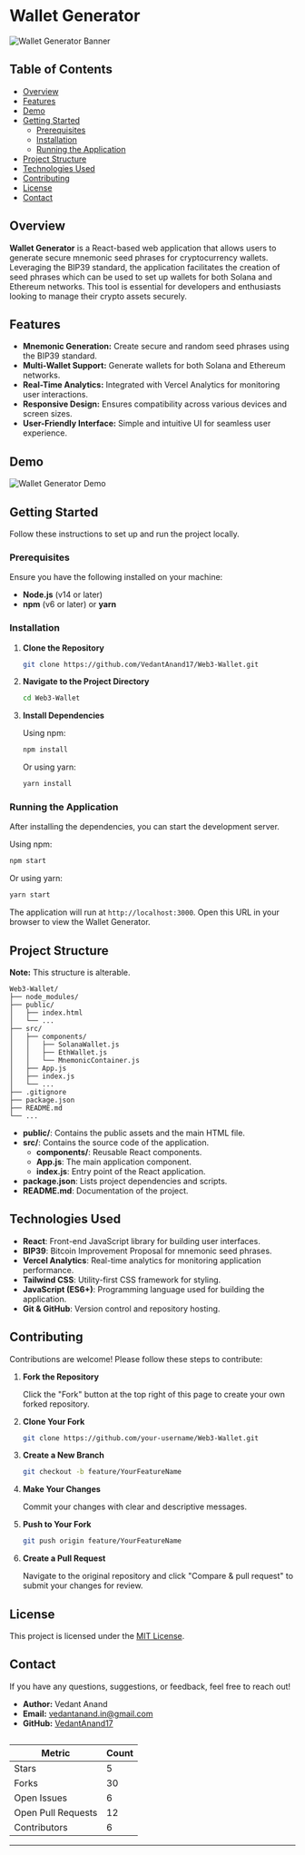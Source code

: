 # Wallet Generator

![Wallet Generator Banner](path-to-your-banner-image.png)

## Table of Contents

- [Overview](#overview)
- [Features](#features)
- [Demo](#demo)
- [Getting Started](#getting-started)
  - [Prerequisites](#prerequisites)
  - [Installation](#installation)
  - [Running the Application](#running-the-application)
- [Project Structure](#project-structure)
- [Technologies Used](#technologies-used)
- [Contributing](#contributing)
- [License](#license)
- [Contact](#contact)

## Overview

**Wallet Generator** is a React-based web application that allows users to generate secure mnemonic seed phrases for cryptocurrency wallets. Leveraging the BIP39 standard, the application facilitates the creation of seed phrases which can be used to set up wallets for both Solana and Ethereum networks. This tool is essential for developers and enthusiasts looking to manage their crypto assets securely.

## Features

- **Mnemonic Generation:** Create secure and random seed phrases using the BIP39 standard.
- **Multi-Wallet Support:** Generate wallets for both Solana and Ethereum networks.
- **Real-Time Analytics:** Integrated with Vercel Analytics for monitoring user interactions.
- **Responsive Design:** Ensures compatibility across various devices and screen sizes.
- **User-Friendly Interface:** Simple and intuitive UI for seamless user experience.

## Demo

![Wallet Generator Demo](path-to-your-demo-image.gif)

## Getting Started

Follow these instructions to set up and run the project locally.

### Prerequisites

Ensure you have the following installed on your machine:

- **Node.js** (v14 or later)
- **npm** (v6 or later) or **yarn**

### Installation

1. **Clone the Repository**

   ```bash
   git clone https://github.com/VedantAnand17/Web3-Wallet.git
   ```

2. **Navigate to the Project Directory**

   ```bash
   cd Web3-Wallet
   ```

3. **Install Dependencies**

   Using npm:

   ```bash
   npm install
   ```

   Or using yarn:

   ```bash
   yarn install
   ```

### Running the Application

After installing the dependencies, you can start the development server.

Using npm:

```bash
npm start
```

Or using yarn:

```bash
yarn start
```

The application will run at `http://localhost:3000`. Open this URL in your browser to view the Wallet Generator.

## Project Structure
**Note:** This structure is alterable.

```
Web3-Wallet/
├── node_modules/
├── public/
│   ├── index.html
│   └── ...
├── src/
│   ├── components/
│   │   ├── SolanaWallet.js
│   │   ├── EthWallet.js
│   │   └── MnemonicContainer.js
│   ├── App.js
│   ├── index.js
│   └── ...
├── .gitignore
├── package.json
├── README.md
└── ...
```

- **public/**: Contains the public assets and the main HTML file.
- **src/**: Contains the source code of the application.
  - **components/**: Reusable React components.
  - **App.js**: The main application component.
  - **index.js**: Entry point of the React application.
- **package.json**: Lists project dependencies and scripts.
- **README.md**: Documentation of the project.


## Technologies Used

- **React**: Front-end JavaScript library for building user interfaces.
- **BIP39**: Bitcoin Improvement Proposal for mnemonic seed phrases.
- **Vercel Analytics**: Real-time analytics for monitoring application performance.
- **Tailwind CSS**: Utility-first CSS framework for styling.
- **JavaScript (ES6+)**: Programming language used for building the application.
- **Git & GitHub**: Version control and repository hosting.

## Contributing

Contributions are welcome! Please follow these steps to contribute:

1. **Fork the Repository**

   Click the "Fork" button at the top right of this page to create your own forked repository.

2. **Clone Your Fork**

   ```bash
   git clone https://github.com/your-username/Web3-Wallet.git
   ```

3. **Create a New Branch**

   ```bash
   git checkout -b feature/YourFeatureName
   ```

4. **Make Your Changes**

   Commit your changes with clear and descriptive messages.

5. **Push to Your Fork**

   ```bash
   git push origin feature/YourFeatureName
   ```

6. **Create a Pull Request**

   Navigate to the original repository and click "Compare & pull request" to submit your changes for review.

## License

This project is licensed under the [MIT License](LICENSE).

## Contact

If you have any questions, suggestions, or feedback, feel free to reach out!

- **Author:** Vedant Anand
- **Email:** vedantanand.in@gmail.com
- **GitHub:** [VedantAnand17](https://github.com/VedantAnand17)


## 

| Metric                | Count  |
|-----------------------|--------|
| Stars                 |    5    |
| Forks                 |    30    |
| Open Issues           |    6    |
| Open Pull Requests    |    12     |
| Contributors          |    6    |
---
